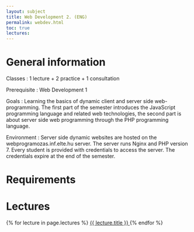 ```yaml
---
layout: subject
title: Web Development 2. (ENG)
permalink: webdev.html
toc: true
lectures:
---
```


# General information

Classes
: 1 lecture + 2 practice + 1 consultation

Prerequisite
: Web Development 1

Goals
: Learning the basics of dynamic client and server side web-programming. The first part of the semester introduces the JavaScript programming language and related web technologies, the second part is about server side web programming through the PHP programming language.

Environment
: Server side dynamic websites are hosted on the webprogramozas.inf.elte.hu server. The server runs Nginx and PHP version 7. Every student is provided with credentials to access the server. The credentials expire at the end of the semester.

# Requirements

<!--Összevont (folyamatos) értékelésű tárgy.

## Az értékelés összetevői

* Beadandó feladat: JavaScript (DOM)
    Határidő: 2017. november 19. éjfél
* Beadandó feladat: JavaScript (canvas)
    Határidő: 2017. december 31. éjfél  
* Beadandó feladat: PHP
    Határidő: 2018. január 21. éjfél


## A beadandók értékelése

* A beadandók értékelése jeggyel történik: 1-5 jegy kapható rá.
* Az értékelés egy mindenki számára elérhető szempontok alapján történik.
* A beadandókat határidőre kell elkészíteni.
* A beadandókat a webprogramozas szerverre kell feltölteni a [feltöltő felületen](http://webprogramozas.inf.elte.hu/ebr) keresztül.
* A beadandók plágiumellenőrzésen mennek keresztül az esetleges másolásokat kiszűrendő.
* A beadandók készítőit szükség esetén megkérhetjük megoldásaik megvédésére.

## Jegyszerzés feltételei

* Részvétel a gyakorlatok legalább 75%-án (maximum 3 hiányzás)
* Három elfogadott beadandó

## Értékelés

* A három beadandó feladat jegyének átlaga

-->

# Lectures

<div class="list-group">
    {% for lecture in page.lectures %}
        <a href="{{ lecture.permalink }}" class="list-group-item">
            {{ lecture.title }}
            <span class="glyphicon glyphicon-menu-right pull-right" aria-hidden="true"></span>
        </a>
    {% endfor %}
</div>

<!--
# Segédanyagok

## Elektronikus tananyag

* [Bevezetés a kliens- és szerveroldali webalkalmazások készítésébe (elektronikus tananyag)](http://webprogramozas.inf.elte.hu/tananyag/wf2/index.html)

# Oktatók

## Előadó

Horváth Győző

## Gyakorlatvezető

Horváth Győző

-->